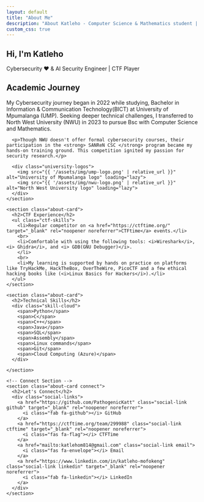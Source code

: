 ```yaml
---
layout: default
title: "About Me"
description: "About Katleho - Computer Science & Mathematics student | CTF Enthusiast from South Africa"
custom_css: true
---
```


<div class="about-container">
  <section class="about-header">
    <h1> Hi, I'm Katleho</h1>
    <p class="subtitle"> Cybersecurity ❤ & AI Security Engineer | CTF Player</p>
  </section>

  <div class="about-grid">
    <section class="about-card">
      <h2>Academic Journey</h2>
      <p>My Cybersecurity journey began in 2022 while studying, Bachelor in Information & Communication Technology(BICT) at  University of Mpumalanga (UMP). Seeking deeper technical challenges, I transferred to North West University (NWU) in 2023 to pursue Bsc with Computer Science and Mathematics.</p>
      
      <p>Though NWU doesn't offer formal cybersecurity courses, their participation in the <strong> SANReN CSC </strong> program became my hands-on training ground. This competition ignited my passion for security research.</p>
      
      <div class="university-logos">
        <img src="{{ '/assets/img/ump-logo.png' | relative_url }}" alt="University of Mpumalanga logo" loading="lazy">
        <img src="{{ '/assets/img/nwu-logo.png' | relative_url }}" alt="North West University logo" loading="lazy">
      </div>
    </section>

    <section class="about-card">
      <h2>CTF Experience</h2>
      <ul class="ctf-skills">
        <li>Regular competitor on <a href="https://ctftime.org/" target="_blank" rel="noopener noreferrer">CTFtime</a> events.</li>
        <br>
        <li>Comfortable with using the following tools: <i>Wireshark</i>,<i> Ghidra</i>, and <i> GDB(GNU Debugger)</i>.
        </li>
        <br>
        <li>My learning is supported by hands on practice on platforms like TryHackMe, HackTheBox, OverTheWire, PicoCTF and a few ethical hacking books like (<i>Linux Basics for Hackers</i>).</li>
      </ul>
    </section>

    <section class="about-card">
      <h2>Technical Skills</h2>
      <div class="skill-cloud">
        <span>Python</span>
        <span>C</span>
        <span>C++</span>
        <span>Java</span>
        <span>SQL</span>
        <span>Assembly</span>
        <span>Linux commands</span>
        <span>Git</span>
        <span>Cloud Computing (Azure)</span>
      </div>
      
    </section>

    <!-- Connect Section -->
    <section class="about-card connect">
      <h2>Let's Connect</h2>
      <div class="social-links">
        <a href="https://github.com/PathogenicKatt" class="social-link github" target="_blank" rel="noopener noreferrer">
          <i class="fab fa-github"></i> GitHub
        </a>
        <a href="https://ctftime.org/team/299988" class="social-link ctftime" target="_blank" rel="noopener noreferrer">
          <i class="fas fa-flag"></i> CTFTime
        </a>
        <a href="mailto:katlehom814@gmail.com" class="social-link email">
          <i class="fas fa-envelope"></i> Email
        </a>
        <a href="https://www.linkedin.com/in/katleho-mofokeng" class="social-link linkedin" target="_blank" rel="noopener noreferrer">
          <i class="fab fa-linkedin"></i> LinkedIn
        </a>
      </div>
    </section>
 
  </div>
</div>